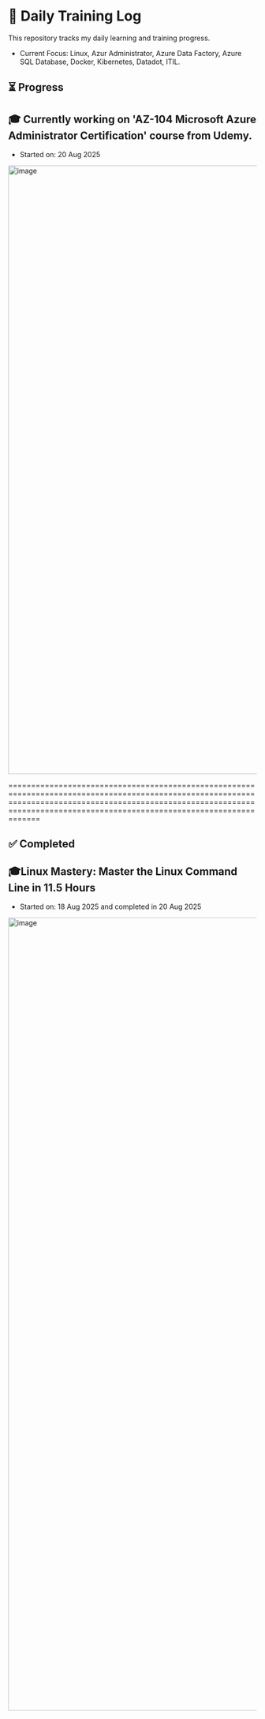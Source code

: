 # 📘 Daily Training Log

This repository tracks my daily learning and training progress.  
- Current Focus: Linux, Azur Administrator, Azure Data Factory, Azure SQL Database, Docker, Kibernetes, Datadot, ITIL.


## ⏳ Progress
## 🎓 Currently working on 'AZ-104 Microsoft Azure Administrator Certification' course from Udemy.
- Started on: 20 Aug 2025
<img width="1038" height="1233" alt="image" src="https://github.com/user-attachments/assets/dd11ec57-6082-49bc-87ca-515a6c687772" />


===============================================================================================================================================================================================================================

## ✅ Completed
## 🎓Linux Mastery: Master the Linux Command Line in 11.5 Hours
- Started on: 18 Aug 2025 and completed in 20 Aug 2025
<img width="1250" height="1607" alt="image" src="https://github.com/user-attachments/assets/a6ad5e1f-3a72-4803-824c-3aa52003c00f" />



